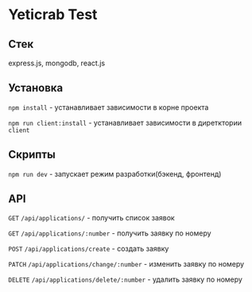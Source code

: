 # Yeticrab Test

## Стек
express.js, mongodb, react.js

## Установка
`npm install` - устанавливает зависимости в корне проекта

`npm run client:install` - устанавливает зависимости в диретктории `client`

## Скрипты
`npm run dev` - запускает режим разработки(бэкенд, фронтенд)

## API

`GET` `/api/applications/` - получить список заявок

`GET` `/api/applications/:number` - получить заявку по номеру

`POST` `/api/applications/create` - создать заявку

`PATCH` `/api/applications/change/:number` - изменить заявку по номеру

`DELETE` `/api/applications/delete/:number` - удалить заявку по номеру
